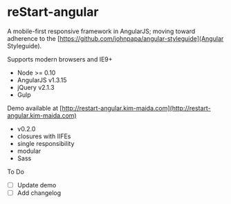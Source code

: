 reStart-angular
==========

A mobile-first responsive framework in AngularJS; moving toward adherence to the [https://github.com/johnpapa/angular-styleguide](Angular Styleguide).

Supports modern browsers and IE9+

* Node >= 0.10  
* AngularJS v1.3.15  
* jQuery v2.1.3 
* Gulp 

Demo available at [http://restart-angular.kim-maida.com](http://restart-angular.kim-maida.com)

* v0.2.0
* closures with IIFEs
* single responsibility
* modular
* Sass

To Do

- [ ] Update demo
- [ ] Add changelog